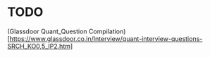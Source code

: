 # TODO
(Glassdoor Quant_Question Compilation)[https://www.glassdoor.co.in/Interview/quant-interview-questions-SRCH_KO0,5_IP2.htm]